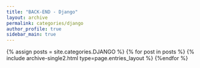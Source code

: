 ```yaml
---
title: "BACK-END - Django"
layout: archive
permalink: categories/django
author_profile: true
sidebar_main: true
---
```



{% assign posts = site.categories.DJANGO %}
{% for post in posts %} {% include archive-single2.html type=page.entries_layout %} {%endfor %}
